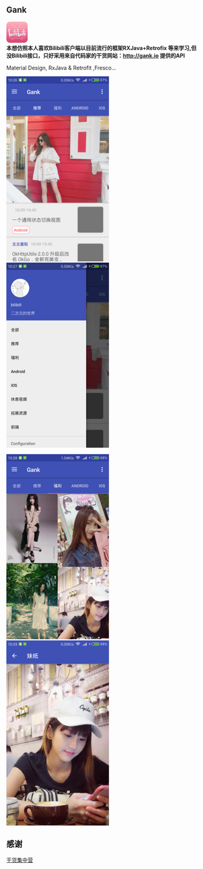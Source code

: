 ## Gank

<img src="/app/src/main/res/mipmap-hdpi-1920x1080/ic_launcher.png" width="56" height="56" /> <br/>
**本想仿照本人喜欢Bilibili客户端以目前流行的框架RXJava+Retrofix 等来学习,但没Bilibili接口，只好采用来自代码家的干货网站：http://gank.io 提供的API**

Material Design, RxJava & Retrofit ,Fresco...

<img src="/screenshots/device-01.png" alt="screenshot" title="screenshot" width="270" height="486" />   <img src="/screenshots/device-02.png" alt="screenshot" title="screenshot" width="270" height="486" />

<img src="/screenshots/device-03.png" alt="screenshot" title="screenshot" width="270" height="486" />   <img src="/screenshots/device-04.png" alt="screenshot" title="screenshot" width="270" height="486" />

## 感谢
[干货集中营](http://gank.io/download) 

